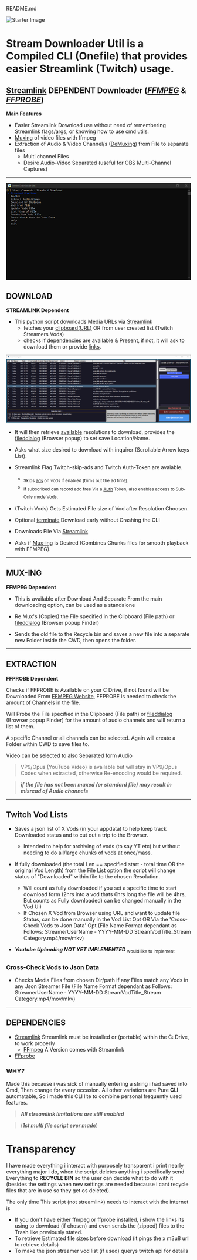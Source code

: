 README.md

<p align="left">
  <img src="./media/SDU.ico" alt="Starter Image" width="100"/>
</p>

#  **Stream Downloader Util is a Compiled CLI (Onefile) that provides easier Streamlink (Twitch) usage.**

## [Streamlink][streamlink-website] **DEPENDENT** Downloader ([*FFMPEG*][ffmpeg] & [*FFPROBE*][ffmpeg])

**Main Features**
* Easier Streamlink Download use without need of remembering Streamlink flags/args, or knowing how to use cmd utils.
* [Muxing](https://forum.videohelp.com/threads/29900-what-is-muxing-and-demuxing) of video files with ffmpeg
* Extraction of Audio & Video Channel/s ([DeMuxing](https://forum.videohelp.com/threads/29900-what-is-muxing-and-demuxing)) from File to separate files
    * Multi channel Files
    * Desire Audio-Video Separated (useful for OBS Multi-Channel Captures)


---
![New UI](./media/New_UI_14-01-24.png)


## DOWNLOAD

**STREAMLINK Dependent**

* This python script downloads Media URLs via [Streamlink][streamlink-website]
    * fetches your [clipboard(URL)] OR from user created list (Twitch Streamers Vods)
    * checks if [dependencies] are available & Present, if not, it will ask to download them or provide [links]. 

![Vod UI 14-1-24](./media/Vod_UI_14-1-24.png)

* It will then retrieve [available] resolutions to download, provides the [fileddialog] (Browser popup) to set save Location/Name.

* Asks what size desired to download with inquirer (Scrollable Arrow keys List).

* Streamlink Flag Twitch-skip-ads and Twitch Auth-Token are avaiable.
    * <sub/> Skips [ads] on vods if enabled (trims out the ad time).<sub/>
    * <sub/> if subscribed can record add free Via a [Auth] Token, also enables access to Sub-Only mode Vods.<sub/>

* (Twitch Vods) Gets Estimated File size of Vod after Resolution Choosen.

* Optional [terminate] Download early without Crashing the CLI 

* Downloads File Via [Streamlink][streamlink-website]

* Asks if [Mux-ing] is Desired (Combines Chunks files for smooth playback with FFMPEG).


---
## MUX-ING

**FFMPEG Dependent**

* This is available after Download And Separate From the main downloading option, can be used as a standalone 

* Re Mux's (Copies) the File specified in the Clipboard (File path) or [fileddialog][fileddialog2] (Browser popup Finder) 

* Sends the old file to the Recycle bin and saves a new file into a separate new Folder inside the CWD, then opens the folder.


---
## EXTRACTION

**FFPROBE Dependent**

Checks if FFPROBE is Available on your C Drive, if not found will be Downloaded From [FFMPEG Website][links],
FFPROBE is needed to check the amount of Channels in the file.

Will Probe the File specified in the Clipboard (File path) or [fileddialog][fileddialog2] (Browser popup Finder) for the amount of audio channels and will return a list of them.

A specific Channel or all channels can be selected. Again will create a Folder within CWD to save files to.

Video can be selected to also Separated form Audio

> VP9/Opus (YouTube Video) is available but will stay in VP9/Opus Codec when extracted, otherwise Re-encoding would be required.

> ***if the file has not been muxed (or standard file) may result in misread of Audio channels***

---
## Twitch Vod Lists

* Saves a json list of X Vods (in your appdata) to help keep track Downloaded status and to cut out a trip to the Browser.
  * Intended to help for archiving of vods (to say YT etc) but without needing to do all/large chunks of vods at once/mass.
* If fully downloaded (the total Len == specified start - total time OR the original Vod Length) from the File List option the script will change status of "Downloaded" within file to the chosen Resolution.
    * Will count as fully downloaded if you set a specific time to start download form (2hrs into a vod thats 6hrs long the file will be 4hrs, But counts as Fully downloaded) can be changed manually in the Vod UI)
    * If Chosen X Vod from Browser using URL and want to update file Status, can be done manually in the Vod List Opt
       OR Via the 'Cross-Check Vods to Json Data' Opt (File Name Format dependant as Follows:
       StreamerUserName - YYYY-MM-DD StreamVodTitle_Stream Category.mp4/mov/mkv)

* ***Youtube Uploading NOT YET IMPLEMENTED*** <sub/>would like to implement<sub/>


### Cross-Check Vods to Json Data
* Checks Media Files from chosen Dir/path if any Files  match any Vods in any Json Streamer File
 (File Name Format dependant as Follows: StreamerUserName - YYYY-MM-DD StreamVodTitle_Stream Category.mp4/mov/mkv)

---
## DEPENDENCIES

- [Streamlink][streamlink-website] Streamlink must be installed or (portable) within the C: Drive, to work properly
    - [FFmpeg][ffmpeg] A Version comes with Streamlink
- [FFprobe][ffmpeg]

### **WHY?**

Made this because i was sick of manually entering a string i had saved into Cmd, Then change for every occasion. All other variations are Pure **CLI** automatable, So i made this CLI lite to combine personal frequently used features.

> ***All streamlink limitations are still enabled***

> (***1st multi file script ever made***)

# Transparency
I have made everything i interact with purposely transparent i print nearly everything major i do, when the script deletes anything i specifically send Everything to **RECYCLE BIN** so the user can decide what to do with it (besides the settings when new settings are needed because i cant recycle files that are in use so they get os deleted).

The only time This script (not streamlink) needs to interact with the internet is
- If you don't have either ffmpeg or ffprobe installed, i show the links its using to download (if chosen) and even sends the (zipped) files to the Trash like previously stated.
- To retrieve Estimated file sizes before download (it pings the x m3u8 url to retrieve details)
- To make the json streamer vod list (if used) querys twitch api for details

[streamlink-website]: https://github.com/streamlink/streamlink
[clipboard(URL)]: https://github.com/NSMY/Stream-Downloader-Util/blob/d683041b21d277261a08d3cbba19f119bdab22cc/Main.py#L34
[dependencies]: https://github.com/NSMY/Stream-Downloader-Util/blob/d683041b21d277261a08d3cbba19f119bdab22cc/Main.py#L43
[links]: https://github.com/NSMY/Stream-Downloader-Util/blob/Future-Dev-Features/download_Links.txt
[available]: https://github.com/NSMY/Stream-Downloader-Util/blob/d683041b21d277261a08d3cbba19f119bdab22cc/Main.py#L76
[fileddialog]: https://github.com/NSMY/Stream-Downloader-Util/blob/d683041b21d277261a08d3cbba19f119bdab22cc/funcs.py#L181
[fileddialog2]: https://github.com/NSMY/Stream-Downloader-Util/blob/d683041b21d277261a08d3cbba19f119bdab22cc/funcs.py#L148
[Mux-ing]: https://github.com/NSMY/Stream-Downloader-Util/blob/3a2866f282599293e1ff0aebb8722204713cbf85/mux_vid.py#L57
[ffmpeg]: https://github.com/ffbinaries/ffbinaries-prebuilt/releases/tag/v4.4.1
[terminate]: https://github.com/NSMY/Stream-Downloader-Util/blob/d683041b21d277261a08d3cbba19f119bdab22cc/Main.py#L132
[Auth]: https://streamlink.github.io/cli/plugins/twitch.html#authentication
[ads]: https://streamlink.github.io/cli.html#cmdoption-twitch-disable-ads
